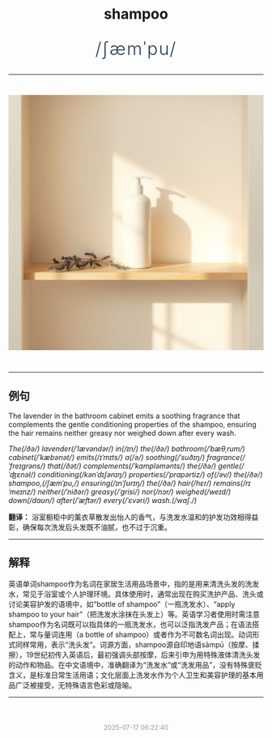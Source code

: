 <div align="center">

# shampoo

<div style="margin: 30px 0;">
<h1 style="font-size: 2.5em; font-weight: 300; letter-spacing: 2px; margin: 0; color: #2c3e50;">
/ʃæmˈpu/
</h1>
</div>

</div>

---

<div align="center" style="margin: 40px 0;">

![shampoo](images/shampoo.png)

</div>

---

## 例句

The lavender in the bathroom cabinet emits a soothing fragrance that complements the gentle conditioning properties of the shampoo, ensuring the hair remains neither greasy nor weighed down after every wash.

*The(/ðə/) lavender(/ˈlævəndər/) in(/ɪn/) the(/ðə/) bathroom(/ˈbæθˌrum/) cabinet(/ˈkæbənət/) emits(/ɪˈmɪts/) a(/ə/) soothing(/ˈsuðɪŋ/) fragrance(/ˈfreɪgrəns/) that(/ðət/) complements(/ˈkɑmpləmənts/) the(/ðə/) gentle(/ˈʤɛnəl/) conditioning(/kənˈdɪʃənɪŋ/) properties(/ˈprɑpərtiz/) of(/əv/) the(/ðə/) shampoo,(/ʃæmˈpu,/) ensuring(/ɪnˈʃʊrɪŋ/) the(/ðə/) hair(/hɛr/) remains(/rɪˈmeɪnz/) neither(/ˈniðər/) greasy(/ˈgrisi/) nor(/nɔr/) weighed(/weɪd/) down(/daʊn/) after(/ˈæftər/) every(/ˈɛvəri/) wash.(/wɑʃ./)*

**翻译：** 浴室橱柜中的薰衣草散发出怡人的香气，与洗发水温和的护发功效相得益彰，确保每次洗发后头发既不油腻，也不过于沉重。

---

## 解释

英语单词shampoo作为名词在家居生活用品场景中，指的是用来清洗头发的洗发水，常见于浴室或个人护理环境。具体使用时，通常出现在购买洗护产品、洗头或讨论美容护发的语境中，如“bottle of shampoo”（一瓶洗发水）、“apply shampoo to your hair”（把洗发水涂抹在头发上）等。英语学习者使用时需注意shampoo作为名词既可以指具体的一瓶洗发水，也可以泛指洗发产品；在语法搭配上，常与量词连用（a bottle of shampoo）或者作为不可数名词出现。动词形式同样常用，表示“洗头发”。词源方面，shampoo源自印地语sāmpū（按摩、揉擦），19世纪初传入英语后，最初强调头部按摩，后来引申为用特殊液体清洗头发的动作和物品。在中文语境中，准确翻译为“洗发水”或“洗发用品”，没有特殊褒贬含义，是标准日常生活用语；文化层面上洗发水作为个人卫生和美容护理的基本用品广泛被接受，无特殊语言色彩或隐喻。


---

<div align="center" style="margin-top: 50px;">
<small style="color: #999; font-size: 0.9em;">2025-07-17 06:22:40</small>
</div>
